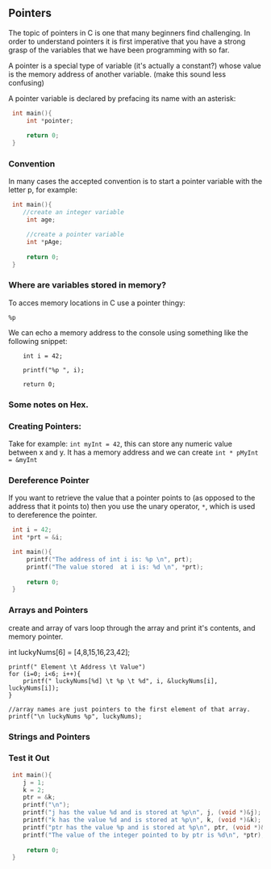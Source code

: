 ## Pointers 

The topic of pointers in C is one that many beginners find challenging. In order to understand pointers it is first imperative that you have a strong grasp of the variables that we have been programming with so far.


A pointer is a special type of variable (it's actually a constant?) whose value is the memory address of another variable. (make this sound less confusing)

A pointer variable is declared by prefacing its name with an asterisk:

```C
 int main(){
     int *pointer;
     
     return 0;
 }
```

### Convention

In many cases the accepted convention is to start a pointer variable with the letter p, for example:

```C
 int main(){
    //create an integer variable
     int age;

     //create a pointer variable
     int *pAge;
    
     return 0;
 }
```



### Where are variables stored in memory?

To acces memory locations in C use a pointer thingy:

`%p`

We can echo a memory address to the console using something like the following snippet:

```
    int i = 42;

    printf("%p ", i);

    return 0;

```

### Some notes on Hex.


### Creating Pointers:

Take for example: `int myInt = 42`, this can store any numeric value between x and y. It has a memory address and we can create `int * pMyInt = &myInt`


### Dereference Pointer

If you want to retrieve the value that a pointer points to (as opposed to the address that it points to) then you use the unary operator, `*`, which is used to dereference the pointer.

```C
 int i = 42;
 int *prt = &i;

 int main(){
     printf("The address of int i is: %p \n", prt);
     printf("The value stored  at i is: %d \n", *prt);
     
     return 0;
 }

```


### Arrays and Pointers
 create and array of vars
 loop through the array and print it's contents, and memory pointer.

 int luckyNums[6] = [4,8,15,16,23,42];

    printf(" Element \t Address \t Value")
    for (i=0; i<6; i++){
        printf(" luckyNums[%d] \t %p \t %d", i, &luckyNums[i], luckyNums[i]);
    }

    //array names are just pointers to the first element of that array.
    printf("\n luckyNums %p", luckyNums);


### Strings and Pointers

<!-- A character array has a constant address in memory, this means that once it has been assigned a value it can not be reassigned during program exectuion. (i.e. you can never have your char array on the left sign of the = sign).
However, using a pointer to the array (which is a variable) we can assign new values.  -->

### Test it Out

```C
 int main(){
    j = 1;
    k = 2;
    ptr = &k;
    printf("\n");
    printf("j has the value %d and is stored at %p\n", j, (void *)&j);
    printf("k has the value %d and is stored at %p\n", k, (void *)&k);
    printf("ptr has the value %p and is stored at %p\n", ptr, (void *)&ptr);
    printf("The value of the integer pointed to by ptr is %d\n", *ptr);
     
     return 0;
 }

```
